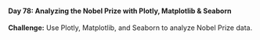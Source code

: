 #### Day 78: Analyzing the Nobel Prize with Plotly, Matplotlib & Seaborn
**Challenge:** Use Plotly, Matplotlib, and Seaborn to analyze Nobel Prize data.




